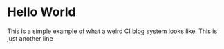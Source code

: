 # Hello World

This is a simple example of what a weird CI blog system looks like.
This is just another line